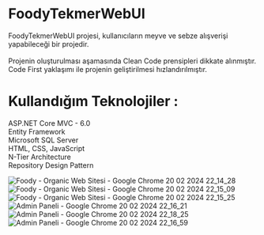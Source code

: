 # FoodyTekmerWebUI
FoodyTekmerWebUI projesi, kullanıcıların meyve ve sebze alışverişi yapabileceği bir projedir. <br>                     				
Projenin oluşturulması aşamasında Clean Code prensipleri dikkate alınmıştır. <br>
Code First yaklaşımı ile projenin geliştirilmesi hızlandırılmıştır. <br>

# Kullandığım Teknolojiler : <br>
ASP.NET Core MVC - 6.0 <br>
Entity Framework <br>
Microsoft SQL Server  <br>
HTML, CSS, JavaScript <br>
N-Tier Architecture  <br>
Repository Design Pattern  <br>

![Foody - Organic Web Sitesi - Google Chrome 20 02 2024 22_14_28](https://github.com/Mustafacalkan/FoodyTekmerUI/assets/128996142/6cc8399c-26de-40ff-bb3e-98389514199d)
![Foody - Organic Web Sitesi - Google Chrome 20 02 2024 22_15_09](https://github.com/Mustafacalkan/FoodyTekmerUI/assets/128996142/d0021960-fa09-49f3-844d-9d3215b8cbc9)
![Foody - Organic Web Sitesi - Google Chrome 20 02 2024 22_15_25](https://github.com/Mustafacalkan/FoodyTekmerUI/assets/128996142/febe295b-a2ba-4a00-833d-e5722b590300)
![Admin Paneli - Google Chrome 20 02 2024 22_16_21](https://github.com/Mustafacalkan/FoodyTekmerUI/assets/128996142/6d006103-16c6-4fec-a363-480acbbf68f9)
![Admin Paneli - Google Chrome 20 02 2024 22_18_25](https://github.com/Mustafacalkan/FoodyTekmerUI/assets/128996142/78635463-385a-424b-91d2-72d54bf8a31e)
![Admin Paneli - Google Chrome 20 02 2024 22_16_59](https://github.com/Mustafacalkan/FoodyTekmerUI/assets/128996142/9b60a159-f340-4bd4-812e-0609f0260fc1)
